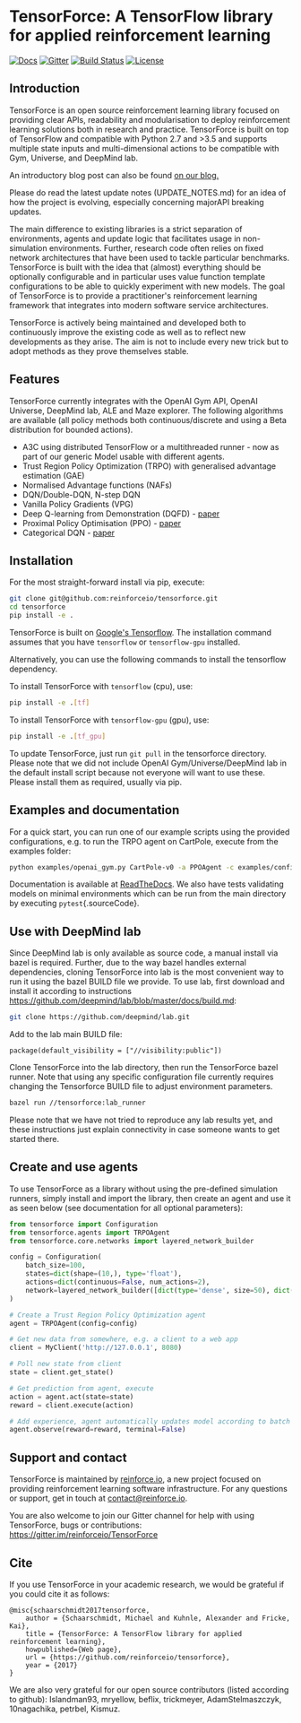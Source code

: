 TensorForce: A TensorFlow library for applied reinforcement learning
====================================================================

[![Docs](https://readthedocs.org/projects/tensorforce/badge)](http://tensorforce.readthedocs.io/en/latest/)
[![Gitter](https://badges.gitter.im/reinforceio/TensorForce.svg)](https://gitter.im/reinforceio/TensorForce?utm_source=badge&utm_medium=badge&utm_campaign=pr-badge&utm_content=badge)
[![Build Status](https://travis-ci.org/reinforceio/tensorforce.svg?branch=master)](https://travis-ci.org/reinforceio/tensorforce)
[![License](https://img.shields.io/badge/license-Apache%202.0-blue.svg)](https://github.com/reinforceio/tensorforce/blob/master/LICENSE)

Introduction
------------

TensorForce is an open source reinforcement learning library focused on
providing clear APIs, readability and modularisation to deploy
reinforcement learning solutions both in research and practice.
TensorForce is built on top of TensorFlow and compatible with Python 2.7
and &gt;3.5 and supports multiple state inputs and multi-dimensional
actions to be compatible with Gym, Universe, and DeepMind lab.

An introductory blog post can also be found [on our blog.](https://reinforce.io/blog/introduction-to-tensorforce)

Please do read the latest update notes (UPDATE_NOTES.md) for an idea of how the project is evolving, especially
concerning majorAPI breaking updates.

The main difference to existing libraries is a strict separation of
environments, agents and update logic that facilitates usage in
non-simulation environments. Further, research code often relies on
fixed network architectures that have been used to tackle particular
benchmarks. TensorForce is built with the idea that (almost) everything
should be optionally configurable and in particular uses value function
template configurations to be able to quickly experiment with new
models. The goal of TensorForce is to provide a practitioner's
reinforcement learning framework that integrates into modern software
service architectures.

TensorForce is actively being maintained and developed both to
continuously improve the existing code as well as to reflect new
developments as they arise. The aim is not to
include every new trick but to adopt methods as
they prove themselves stable.

Features
--------

TensorForce currently integrates with the OpenAI Gym API, OpenAI
Universe, DeepMind lab, ALE and Maze explorer. The following algorithms are available (all
policy methods both continuous/discrete and using a Beta distribution for bounded actions). 

-  A3C using distributed TensorFlow or a multithreaded runner - now as part of our generic Model
    usable with different agents.
-  Trust Region Policy Optimization (TRPO) with generalised advantage
    estimation (GAE)
-  Normalised Advantage functions (NAFs)
-  DQN/Double-DQN, N-step DQN
-  Vanilla Policy Gradients (VPG)
-  Deep Q-learning from Demonstration (DQFD) -
    [paper](https://arxiv.org/abs/1704.03732)
-  Proximal Policy Optimisation (PPO) - [paper](https://arxiv.org/abs/1707.06347)
-  Categorical DQN - [paper](https://arxiv.org/abs/1707.06887) 

Installation
------------

For the most straight-forward install via pip, execute:

```bash
git clone git@github.com:reinforceio/tensorforce.git
cd tensorforce
pip install -e .
```

TensorForce is built on [Google's Tensorflow](https://www.tensorflow.org/). The installation command assumes
that you have `tensorflow` or `tensorflow-gpu` installed.

Alternatively, you can use the following commands to install the tensorflow dependency.

To install TensorForce with `tensorflow` (cpu), use:

```bash
pip install -e .[tf]
```

To install TensorForce with `tensorflow-gpu` (gpu), use:

```bash
pip install -e .[tf_gpu]
```

To update TensorForce, just run `git pull` in the tensorforce directory.
Please note that we did not include OpenAI Gym/Universe/DeepMind lab in
the default install script because not everyone will want to use these.
Please install them as required, usually via pip.

Examples and documentation
--------------------------

For a quick start, you can run one of our example scripts using the
provided configurations, e.g. to run the TRPO agent on CartPole, execute
from the examples folder:

```bash
python examples/openai_gym.py CartPole-v0 -a PPOAgent -c examples/configs/ppo_cartpole.json -n examples/configs/ppo_cartpole_network.json
```

Documentation is available at
[ReadTheDocs](http://tensorforce.readthedocs.io). We also have tests
validating models on minimal environments which can be run from the main
directory by executing `pytest`{.sourceCode}.

Use with DeepMind lab
---------------------

Since DeepMind lab is only available as source code, a manual install
via bazel is required. Further, due to the way bazel handles external
dependencies, cloning TensorForce into lab is the most convenient way to
run it using the bazel BUILD file we provide. To use lab, first download
and install it according to instructions
<https://github.com/deepmind/lab/blob/master/docs/build.md>:

```bash
git clone https://github.com/deepmind/lab.git
```

Add to the lab main BUILD file:

```
package(default_visibility = ["//visibility:public"])
```

Clone TensorForce into the lab directory, then run the TensorForce bazel runner. Note that using any specific configuration file
currently requires changing the Tensorforce BUILD file to adjust environment parameters.

```bash
bazel run //tensorforce:lab_runner
```

Please note that we have not tried to reproduce any lab results yet, and
these instructions just explain connectivity in case someone wants to
get started there.

Create and use agents
---------------------

To use TensorForce as a library without using the pre-defined simulation
runners, simply install and import the library, then create an agent and
use it as seen below (see documentation for all optional parameters):

```python
from tensorforce import Configuration
from tensorforce.agents import TRPOAgent
from tensorforce.core.networks import layered_network_builder

config = Configuration(
    batch_size=100,
    states=dict(shape=(10,), type='float'),
    actions=dict(continuous=False, num_actions=2),
    network=layered_network_builder([dict(type='dense', size=50), dict(type='dense', size=50)])
)

# Create a Trust Region Policy Optimization agent
agent = TRPOAgent(config=config)

# Get new data from somewhere, e.g. a client to a web app
client = MyClient('http://127.0.0.1', 8080)

# Poll new state from client
state = client.get_state()

# Get prediction from agent, execute
action = agent.act(state=state)
reward = client.execute(action)

# Add experience, agent automatically updates model according to batch size
agent.observe(reward=reward, terminal=False)
```




Support and contact
-------------------

TensorForce is maintained by [reinforce.io](https://reinforce.io), a new
project focused on providing reinforcement learning software
infrastructure. For any questions or support, get in touch at
<contact@reinforce.io>.

You are also welcome to join our Gitter channel for help with using
TensorForce, bugs or contributions:
[<https://gitter.im/reinforceio/TensorForce>](https://gitter.im/reinforceio/TensorForce)


Cite
----

If you use TensorForce in your academic research, we would be grateful if you could cite it as follows:

```
@misc{schaarschmidt2017tensorforce,
    author = {Schaarschmidt, Michael and Kuhnle, Alexander and Fricke, Kai},
    title = {TensorForce: A TensorFlow library for applied reinforcement learning},
    howpublished={Web page},
    url = {https://github.com/reinforceio/tensorforce},
    year = {2017}
}
```

We are also very grateful for our open source contributors (listed according to github): Islandman93, mryellow, beflix,
trickmeyer, AdamStelmaszczyk, 10nagachika, petrbel, Kismuz.
